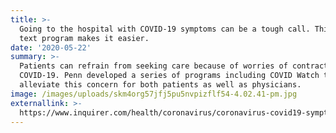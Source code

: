 ```yaml
---
title: >-
  Going to the hospital with COVID-19 symptoms can be a tough call. This Penn
  text program makes it easier.
date: '2020-05-22'
summary: >-
  Patients can refrain from seeking care because of worries of contracting
  COVID-19. Penn developed a series of programs including COVID Watch to help
  alleviate this concern for both patients as well as physicians.
image: /images/uploads/skm4org57jfj5pu5nvpizflf54-4.02.41-pm.jpg
externallink: >-
  https://www.inquirer.com/health/coronavirus/coronavirus-covid19-symptoms-hospital-er-hypoxia-20200522.html
---
```


